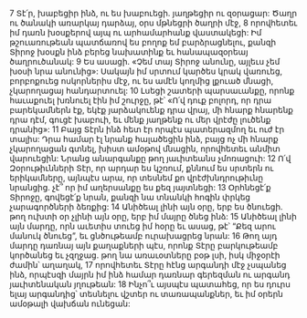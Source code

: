 7 Տէ՛ր, խաբեցիր ինձ, ու ես խաբուեցի.
յաղթեցիր ու զօրացար:
Ծաղր ու ծանակի առարկայ դարձայ,
օրս մթնեցրի ծաղրի մէջ,
8 որովհետեւ իմ դառն խօսքերով այպ ու արհամարհանք վաստակեցի:
Իմ թշուառութեան պատճառով ես բողոք եմ բարձրացնելու,
քանզի Տիրոջ խօսքն ինձ բերեց նախատինք
եւ հանապազօրեայ ծաղրուծանակ:
9 Ես ասացի. «Չեմ տայ Տիրոջ անունը,
այլեւս չեմ խօսի նրա անունից»:
Սակայն իմ սրտում կարծես կրակ վառուեց,
բորբոքուեց ոսկորներիս մէջ,
ու ես ամէն կողմից լքուած մնացի,
չկարողացայ հանդարտուել:
10 Լսեցի շատերի պարսաւանքը,
որոնք հաւաքուել խռնուել էին իմ շուրջը,
թէ՝ «Ո՛վ դուք բոլորդ, որ դրա բարեկամներն էք,
եկէք յարձակուենք դրա վրայ,
մի հնարք հնարենք դրա դէմ,
գուցէ խաբուի, եւ մենք յաղթենք
ու մեր վրէժը լուծենք դրանից»:
11 Բայց Տէրն ինձ հետ էր որպէս պատերազմող եւ ուժ էր տալիս:
Դրա համար էլ նրանք հալածեցին ինձ,
բայց ոչ մի հնարք չկարողացան գտնել,
խիստ ամօթով մնացին,
որովհետեւ անմիտ վարուեցին:
Նրանց անարգանքը թող յաւիտեանս չմոռացուի:
12 Ո՛վ Զօրութիւնների Տէր, որ արդար ես կշռում,
քննում ես սրտերն ու երիկամները,
այնպէս արա, որ տեսնեմ քո վրէժխնդրութիւնը նրանցից.
չէ՞ որ իմ աղերսանքը ես քեզ յայտնեցի:
13 Օրհնեցէ՛ք Տիրոջը, գովեցէ՛ք նրան,
քանզի նա տնանկի հոգին փրկեց չարագործների ձեռքից:
14 Անիծեալ լինի այն օրը, երբ ես ծնուեցի.
թող ուխտի օր չլինի այն օրը, երբ իմ մայրը ծնեց ինձ:
15 Անիծեալ լինի այն մարդը,
որն աւետիս տուեց իմ հօրը
եւ ասաց, թէ՝ “Քեզ արու մանուկ ծնուեց”,
եւ ցնծութեամբ ուրախացրեց նրան:
16 Թող այդ մարդը դառնայ այն քաղաքների պէս,
որոնք Տէրը բարկութեամբ կործանեց եւ չզղջաց.
թող նա առաւօտները բօթ լսի,
իսկ միջօրէի ժամին՝ աղաղակ,
17 որովհետեւ Տէրը հէնց արգանդի մէջ չսպանեց ինձ,
որպէսզի մայրն իմ ինձ համար դառնար գերեզման
ու արգանդ յաւիտենական յղութեան:
18 Ինչո՞ւ այսպէս պատահեց,
որ ես դուրս ելայ արգանդից՝
տեսնելու վշտեր ու տառապանքներ,
եւ իմ օրերն ամօթալի վախճան ունեցան:
